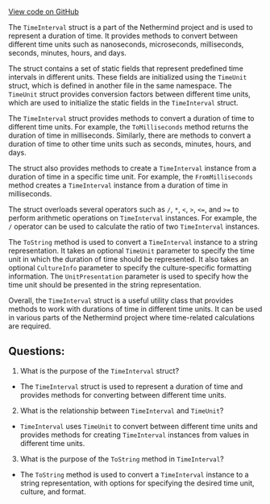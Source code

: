 [View code on GitHub](https://github.com/NethermindEth/nethermind/src/Nethermind/Nethermind.Init/Cpu/TimeInterval.cs)

The `TimeInterval` struct is a part of the Nethermind project and is used to represent a duration of time. It provides methods to convert between different time units such as nanoseconds, microseconds, milliseconds, seconds, minutes, hours, and days. 

The struct contains a set of static fields that represent predefined time intervals in different units. These fields are initialized using the `TimeUnit` struct, which is defined in another file in the same namespace. The `TimeUnit` struct provides conversion factors between different time units, which are used to initialize the static fields in the `TimeInterval` struct.

The `TimeInterval` struct provides methods to convert a duration of time to different time units. For example, the `ToMilliseconds` method returns the duration of time in milliseconds. Similarly, there are methods to convert a duration of time to other time units such as seconds, minutes, hours, and days.

The struct also provides methods to create a `TimeInterval` instance from a duration of time in a specific time unit. For example, the `FromMilliseconds` method creates a `TimeInterval` instance from a duration of time in milliseconds.

The struct overloads several operators such as `/`, `*`, `<`, `>`, `<=`, and `>=` to perform arithmetic operations on `TimeInterval` instances. For example, the `/` operator can be used to calculate the ratio of two `TimeInterval` instances.

The `ToString` method is used to convert a `TimeInterval` instance to a string representation. It takes an optional `TimeUnit` parameter to specify the time unit in which the duration of time should be represented. It also takes an optional `CultureInfo` parameter to specify the culture-specific formatting information. The `UnitPresentation` parameter is used to specify how the time unit should be presented in the string representation.

Overall, the `TimeInterval` struct is a useful utility class that provides methods to work with durations of time in different time units. It can be used in various parts of the Nethermind project where time-related calculations are required.
## Questions: 
 1. What is the purpose of the `TimeInterval` struct?
- The `TimeInterval` struct is used to represent a duration of time and provides methods for converting between different time units.

2. What is the relationship between `TimeInterval` and `TimeUnit`?
- `TimeInterval` uses `TimeUnit` to convert between different time units and provides methods for creating `TimeInterval` instances from values in different time units.

3. What is the purpose of the `ToString` method in `TimeInterval`?
- The `ToString` method is used to convert a `TimeInterval` instance to a string representation, with options for specifying the desired time unit, culture, and format.